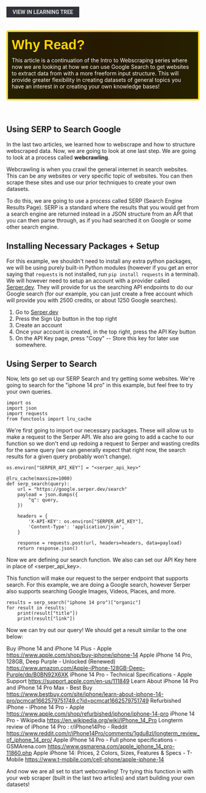 <br>
<a href='/learning-tree?node=24' style='
    background-color: #31313a;
    color: gainsboro;
    padding: 6px 16px;
    border: none
    border-radius: 4px;
    text-transform: uppercase;
    font-family: "Roboto", sans-serif;
    font-size: 1em;
    font-weight: bold;
    cursor: pointer;
    text-decoration: none;
    display: inline-block;'
>
  View in Learning Tree
</a>

<br>
<br>
<br>

<div style='
  position: relative;
  padding: 10px; 
  border-radius: 5px;
  background-color: rgba(0, 0, 0, 0.85); 
  border: 4px solid transparent;
  background-image: linear-gradient(90deg, rgba(0, 0, 0, 0.85), rgba(0, 0, 0, 0.85)), linear-gradient(90deg, gold, orange, gold);
  background-origin: border-box;
  background-clip: padding-box, border-box;
'>

<svg width='200' height='50' style='display: block; margin-bottom: 5px;'>
  <text x='0' y='35' font-size='35' font-family='Arial' font-weight='bold' fill='gold'>
    Why Read?
    <animate attributeName='fill' values='gold; orange; gold' dur='3s' repeatCount='indefinite' />
  </text>
</svg>

<p style='color: white; margin-top: 2px;'>This article is a continuation of the Intro to Webscraping series where now we are looking at how we can use Google Search to get websites to extract data from with a more freeform input structure. This will provide greater flexibility in creating datasets of general topics you have an interest in or creating your own knowledge bases!</p>

</div>

<br/>

<br/>
 
## Using SERP to Search Google

In the last two articles, we learned how to webscrape and how to structure webscraped data. Now, we are going to look at one last step. We are going to look at a process called **webcrawling**.

Webcrawling is when you crawl the general internet in search websites. This can be any websites or very specific topic of websites. You can then scrape these sites and use our prior techniques to create your own datasets.

To do this, we are going to use a process called SERP (Search Engine Results Page). SERP is a standard where the results that you would get from a search engine are returned instead in a JSON structure from an API that you can then parse through, as if you had searched it on Google or some other search engine.

## Installing Necessary Packages + Setup

For this example, we shouldn't need to install any extra python packages, we will be using purely built-in Python modules (however if you get an error saying that `requests` is not installed, run `pip install requests` in a terminal). We will however need to setup an account with a provider called [Serper.dev](https://serper.dev/). They will provide for us the searching API endpoints to do our Google search (for our example, you can just create a free account which will provide you with 2500 credits, or about 1250 Google searches).
1. Go to [Serper.dev](https://serper.dev/)
2. Press the Sign Up button in the top right
3. Create an account
4. Once your account is created, in the top right, press the API Key button
5. On the API Key page, press "Copy" -- Store this key for later use somewhere.

## Using Serper to Search

Now, lets go set up our SERP Search and try getting some websites. We're going to search for the "iphone 14 pro" in this example, but feel free to try your own queries.

```
import os
import json
import requests
from functools import lru_cache
```

We're first going to import our necessary packages. These will allow us to make a request to the Serper API. We also are going to add a cache to our function so we don't end up redoing a request to Serper and wasting credits for the same query (we can generally expect that right now, the search results for a given query probably won't change).

```
os.environ["SERPER_API_KEY"] = "<serper_api_key>"

@lru_cache(maxsize=1000)
def serp_search(query):
    url = "https://google.serper.dev/search"
    payload = json.dumps({
        "q": query,
    })

    headers = {
        'X-API-KEY': os.environ["SERPER_API_KEY"],
        'Content-Type': 'application/json',
    }

    response = requests.post(url, headers=headers, data=payload)
    return response.json()
```

Now we are defining our search function. We also can set our API Key here in place of <serper_api_key>. 

This function will make our request to the serper endpoint that supports search. For this example, we are doing a Google search, however Serper also supports searching Google Images, Videos, Places, and more.

```
results = serp_search("iphone 14 pro")["organic"]
for result in results:
    print(result["title"])
    print(result["link"])
```

Now we can try out our query! We should get a result similar to the one below:

Buy iPhone 14 and iPhone 14 Plus - Apple
https://www.apple.com/shop/buy-iphone/iphone-14
Apple iPhone 14 Pro, 128GB, Deep Purple - Unlocked (Renewed)
https://www.amazon.com/Apple-iPhone-128GB-Deep-Purple/dp/B0BN92X6XK
iPhone 14 Pro - Technical Specifications - Apple Support
https://support.apple.com/en-us/111849
Learn About iPhone 14 Pro and iPhone 14 Pro Max - Best Buy
https://www.bestbuy.com/site/iphone/learn-about-iphone-14-pro/pcmcat1662579751749.c?id=pcmcat1662579751749
Refurbished iPhone - iPhone 14 Pro - Apple
https://www.apple.com/shop/refurbished/iphone/iphone-14-pro
iPhone 14 Pro - Wikipedia
https://en.wikipedia.org/wiki/IPhone_14_Pro
Longterm review of iPhone 14 Pro : r/iPhone14Pro - Reddit
https://www.reddit.com/r/iPhone14Pro/comments/1gdu8zl/longterm_review_of_iphone_14_pro/
Apple iPhone 14 Pro - Full phone specifications - GSMArena.com
https://www.gsmarena.com/apple_iphone_14_pro-11860.php
Apple iPhone 14: Prices, 2 Colors, Sizes, Features & Specs - T-Mobile
https://www.t-mobile.com/cell-phone/apple-iphone-14

And now we are all set to start webcrawling! Try tying this function in with your web scraper (built in the last two articles) and start building your own datasets!
